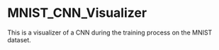# MNIST_CNN_Visualizer
This is a visualizer of a CNN during the training process on the MNIST dataset. 
